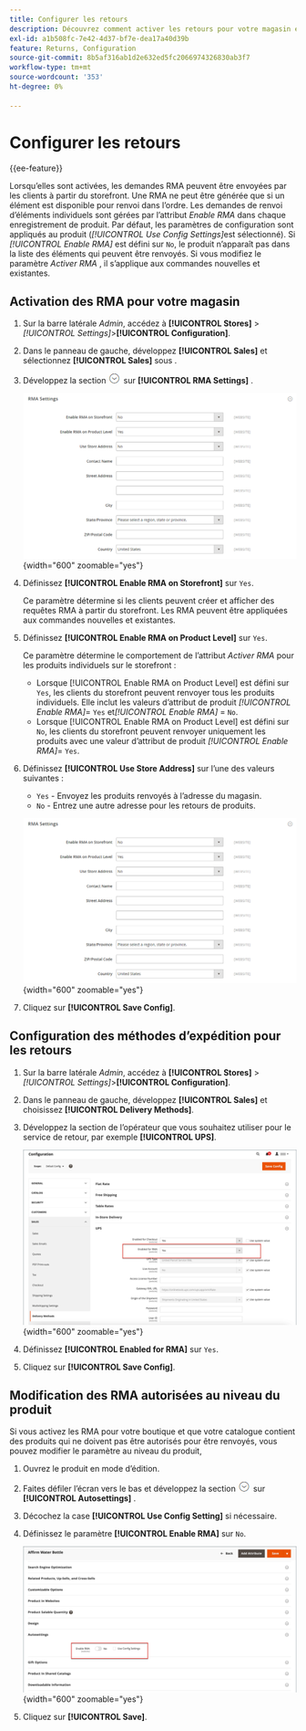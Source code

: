 ```yaml
---
title: Configurer les retours
description: Découvrez comment activer les retours pour votre magasin et configurer les méthodes d’expédition prises en charge.
exl-id: a1b508fc-7e42-4d37-bf7e-dea17a40d39b
feature: Returns, Configuration
source-git-commit: 8b5af316ab1d2e632ed5fc2066974326830ab3f7
workflow-type: tm+mt
source-wordcount: '353'
ht-degree: 0%

---
```


# Configurer les retours

{{ee-feature}}

Lorsqu’elles sont activées, les demandes RMA peuvent être envoyées par les clients à partir du storefront. Une RMA ne peut être générée que si un élément est disponible pour renvoi dans l’ordre. Les demandes de renvoi d’éléments individuels sont gérées par l’attribut _Enable RMA_ dans chaque enregistrement de produit. Par défaut, les paramètres de configuration sont appliqués au produit (_[!UICONTROL Use Config Settings]_&#x200B;est sélectionné). Si&#x200B;_[!UICONTROL Enable RMA]_ est défini sur `No`, le produit n’apparaît pas dans la liste des éléments qui peuvent être renvoyés. Si vous modifiez le paramètre _Activer RMA_ , il s’applique aux commandes nouvelles et existantes.

## Activation des RMA pour votre magasin

1. Sur la barre latérale _Admin_, accédez à **[!UICONTROL Stores]** > _[!UICONTROL Settings]_>**[!UICONTROL Configuration]**.

1. Dans le panneau de gauche, développez **[!UICONTROL Sales]** et sélectionnez **[!UICONTROL Sales]** sous .

1. Développez la section ![Sélecteur d’extension](../assets/icon-display-expand.png) sur **[!UICONTROL RMA Settings]** .

   ![Paramètres RMA](../configuration-reference/sales/assets/sales-rma-settings.png){width="600" zoomable="yes"}

1. Définissez **[!UICONTROL Enable RMA on Storefront]** sur `Yes`.

   Ce paramètre détermine si les clients peuvent créer et afficher des requêtes RMA à partir du storefront. Les RMA peuvent être appliquées aux commandes nouvelles et existantes.

1. Définissez **[!UICONTROL Enable RMA on Product Level]** sur `Yes`.

   Ce paramètre détermine le comportement de l’attribut _Activer RMA_ pour les produits individuels sur le storefront :

   - Lorsque [!UICONTROL Enable RMA on Product Level] est défini sur `Yes`, les clients du storefront peuvent renvoyer tous les produits individuels. Elle inclut les valeurs d’attribut de produit _[!UICONTROL Enable RMA]_= `Yes` et&#x200B;_[!UICONTROL Enable RMA]_ = `No`.
   - Lorsque [!UICONTROL Enable RMA on Product Level] est défini sur `No`, les clients du storefront peuvent renvoyer uniquement les produits avec une valeur d’attribut de produit _[!UICONTROL Enable RMA]_= `Yes`.

1. Définissez **[!UICONTROL Use Store Address]** sur l’une des valeurs suivantes :

   - `Yes` - Envoyez les produits renvoyés à l’adresse du magasin.
   - `No` - Entrez une autre adresse pour les retours de produits.

   ![Paramètres RMA avec autre adresse](../configuration-reference/sales/assets/sales-rma-settings.png){width="600" zoomable="yes"}

1. Cliquez sur **[!UICONTROL Save Config]**.

## Configuration des méthodes d’expédition pour les retours

1. Sur la barre latérale _Admin_, accédez à **[!UICONTROL Stores]** > _[!UICONTROL Settings]_>**[!UICONTROL Configuration]**.

1. Dans le panneau de gauche, développez **[!UICONTROL Sales]** et choisissez **[!UICONTROL Delivery Methods]**.

1. Développez la section de l’opérateur que vous souhaitez utiliser pour le service de retour, par exemple **[!UICONTROL UPS]**.

   ![Activer le service RMA pour l’opérateur](./assets/rma-delivery-method.png){width="600" zoomable="yes"}

1. Définissez **[!UICONTROL Enabled for RMA]** sur `Yes`.

1. Cliquez sur **[!UICONTROL Save Config]**.

## Modification des RMA autorisées au niveau du produit

Si vous activez les RMA pour votre boutique et que votre catalogue contient des produits qui ne doivent pas être autorisés pour être renvoyés, vous pouvez modifier le paramètre au niveau du produit,

1. Ouvrez le produit en mode d’édition.

1. Faites défiler l’écran vers le bas et développez la section ![Sélecteur d’extension](../assets/icon-display-expand.png) sur **[!UICONTROL Autosettings]** .

1. Décochez la case **[!UICONTROL Use Config Setting]** si nécessaire.

1. Définissez le paramètre **[!UICONTROL Enable RMA]** sur `No`.

   ![Désactiver RMA pour un produit](./assets/product-advanced-autosettings-enable-rma.png){width="600" zoomable="yes"}

1. Cliquez sur **[!UICONTROL Save]**.
